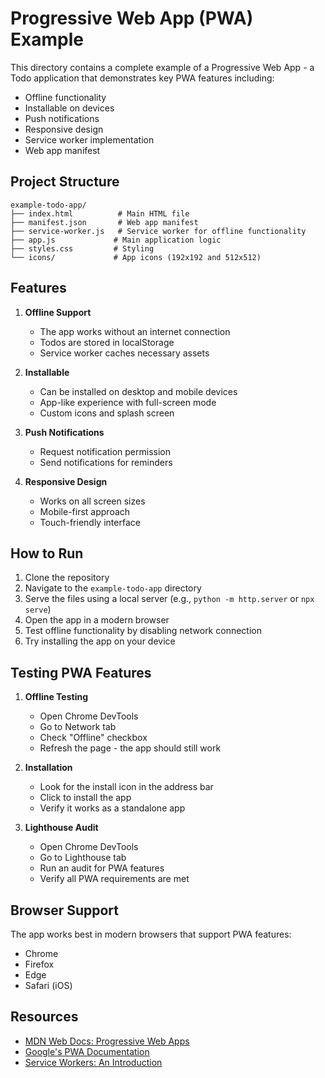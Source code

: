 # Progressive Web App (PWA) Example

This directory contains a complete example of a Progressive Web App - a Todo application that demonstrates key PWA features including:

- Offline functionality
- Installable on devices
- Push notifications
- Responsive design
- Service worker implementation
- Web app manifest

## Project Structure

```
example-todo-app/
├── index.html          # Main HTML file
├── manifest.json       # Web app manifest
├── service-worker.js   # Service worker for offline functionality
├── app.js             # Main application logic
├── styles.css         # Styling
└── icons/             # App icons (192x192 and 512x512)
```

## Features

1. **Offline Support**
   - The app works without an internet connection
   - Todos are stored in localStorage
   - Service worker caches necessary assets

2. **Installable**
   - Can be installed on desktop and mobile devices
   - App-like experience with full-screen mode
   - Custom icons and splash screen

3. **Push Notifications**
   - Request notification permission
   - Send notifications for reminders

4. **Responsive Design**
   - Works on all screen sizes
   - Mobile-first approach
   - Touch-friendly interface

## How to Run

1. Clone the repository
2. Navigate to the `example-todo-app` directory
3. Serve the files using a local server (e.g., `python -m http.server` or `npx serve`)
4. Open the app in a modern browser
5. Test offline functionality by disabling network connection
6. Try installing the app on your device

## Testing PWA Features

1. **Offline Testing**
   - Open Chrome DevTools
   - Go to Network tab
   - Check "Offline" checkbox
   - Refresh the page - the app should still work

2. **Installation**
   - Look for the install icon in the address bar
   - Click to install the app
   - Verify it works as a standalone app

3. **Lighthouse Audit**
   - Open Chrome DevTools
   - Go to Lighthouse tab
   - Run an audit for PWA features
   - Verify all PWA requirements are met

## Browser Support

The app works best in modern browsers that support PWA features:
- Chrome
- Firefox
- Edge
- Safari (iOS)

## Resources

- [MDN Web Docs: Progressive Web Apps](https://developer.mozilla.org/en-US/docs/Web/Progressive_web_apps)
- [Google's PWA Documentation](https://web.dev/progressive-web-apps/)
- [Service Workers: An Introduction](https://developers.google.com/web/fundamentals/primers/service-workers) 